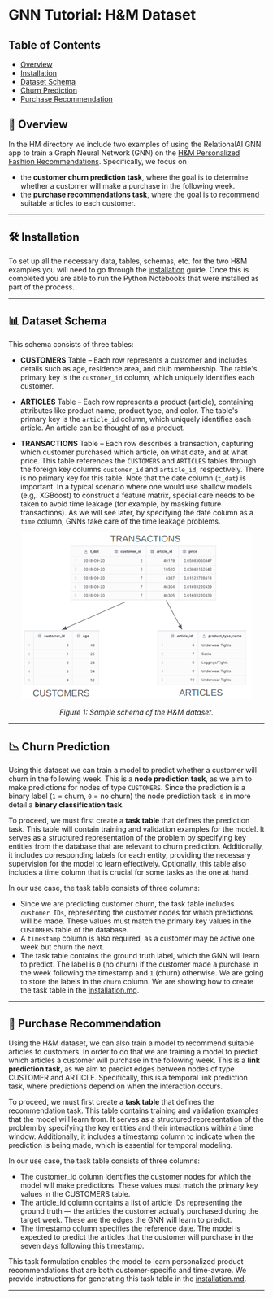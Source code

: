 # GNN Tutorial: H&M Dataset

## Table of Contents

- [Overview](#-overview)
- [Installation](#-installation)
- [Dataset Schema](#-dataset-schema)
- [Churn Prediction](#-churn-prediction)
- [Purchase Recommendation](#-purchase-recommendation)

<a name="-overview"></a>

## 📘 Overview


In the HM directory we include two examples of using the RelationalAI GNN app to train a Graph Neural Network (GNN) on the [H&M Personalized Fashion Recommendations](https://www.kaggle.com/competitions/h-and-m-personalized-fashion-recommendations). Specifically, we focus on 

- the **customer churn prediction task**, where the goal is to determine whether a customer will make a purchase in the following week.
- the **purchase recommendations task**, where the goal is to recommend suitable articles to each customer. 

---
<a name="-installation"></a>

## 🛠️ Installation

To set up all the necessary data, tables, schemas, etc. for the two H&M examples you will need to go through the [installation](/HM/installation.md) guide. Once this is completed you are able to run the Python Notebooks that were installed as part of the process.

---
<a name="-dataset-schema"></a>

## 📊 Dataset Schema

This schema consists of three tables:

- **CUSTOMERS** Table – Each row represents a customer and includes details such as age, residence area, and club membership. The table's primary key is the `customer_id` column, which uniquely identifies each customer.

- **ARTICLES** Table – Each row represents a product (article), containing attributes like product name, product type, and color. The table's primary key is the `article_id` column, which uniquely identifies each article. An article can be thought of as a product. 

- **TRANSACTIONS** Table – Each row describes a transaction, capturing which customer purchased which article, on what date, and at what price. This table references the `CUSTOMERS` and `ARTICLES` tables through the foreign key columns `customer_id` and `article_id`, respectively. There is no primary key for this table. Note that the date column (`t_dat`) is important. In a typical scenario where one would use shallow models (e.g,. XGBoost) to construct a feature matrix, special care needs to be taken to avoid time leakage (for example, by masking future transactions). As we will see later, by specifying the date column as a `time` column, GNNs take care of the time leakage problems.

<p align="center">
  <img src="assets/schema.png" alt="Image" />
</p>
<p align="center"><em>Figure 1: Sample schema of the H&M dataset.</em></p>


---
<a name="-churn-prediction"></a>

## 📉 Churn Prediction

Using this dataset we can train a model to predict whether a customer will churn in the following week. This is a **node prediction task**, as we aim to make predictions for nodes of type `CUSTOMERS`. Since the prediction is a binary label (`1` = churn, `0` = no churn) the node prediction task is in more detail a **binary classification task**. 

To proceed, we must first create a **task table** that defines the prediction task. This table will contain training and validation examples for the model. It serves as a structured representation of the problem by specifying key entities from the database that are relevant to churn prediction. Additionally, it includes corresponding labels for each entity, providing the necessary supervision for the model to learn effectively. Optionally, this table also includes a time column that is crucial for some tasks as the one at hand. 

In our use case, the task table consists of three columns:
* Since we are predicting customer churn, the task table includes  `customer IDs`, representing the customer nodes for which predictions will be made. These values must match the primary key values in the `CUSTOMERS` table of the database.
* Α `timestamp` column is also required, as a customer may be active one week but churn the next. 
* The task table contains  the ground truth label, which the GNN will learn to predict. The label is `0` (no churn) if the customer made a purchase in the week following the timestamp and `1` (churn) otherwise. We are going to store the labels in the `churn` column. We are showing how to create the task table in the [installation.md](/HM/installation.md).
---
<a name="--purchase-recommendation"></a>

## 🛒 Purchase Recommendation

Using the H&M dataset, we can also train a model to recommend suitable articles to customers. In order to do that we are training a model to predict which articles a customer will purchase in the following week. This is a **link prediction task**, as we aim to predict edges between nodes of type CUSTOMER and ARTICLE. Specifically, this is a temporal link prediction task, where predictions depend on when the interaction occurs.

To proceed, we must first create a **task table** that defines the recommendation task. This table contains training and validation examples that the model will learn from. It serves as a structured representation of the problem by specifying the key entities and their interactions within a time window. Additionally, it includes a timestamp column to indicate when the prediction is being made, which is essential for temporal modeling.

In our use case, the task table consists of three columns:

* The customer_id column identifies the customer nodes for which the model will make predictions. These values must match the primary key values in the CUSTOMERS table.
* The article_id column contains a list of article IDs representing the ground truth — the articles the customer actually purchased during the target week. These are the edges the GNN will learn to predict.
* The timestamp column specifies the reference date. The model is expected to predict the articles that the customer will purchase in the seven days following this timestamp.

This task formulation enables the model to learn personalized product recommendations that are both customer-specific and time-aware. We provide instructions for generating this task table in the [installation.md](/HM/installation.md).

---
